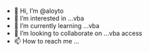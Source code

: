 - 👋 Hi, I’m @aloyto
- 👀 I’m interested in ...vba
- 🌱 I’m currently learning ...vba
- 💞️ I’m looking to collaborate on ...vba access
- 📫 How to reach me ...

<!---
aloyto/aloyto is a ✨ special ✨ repository because its `README.md` (this file) appears on your GitHub profile.
You can click the Preview link to take a look at your changes.
--->
